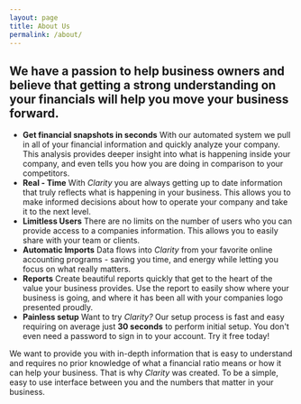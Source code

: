 ```yaml
---
layout: page
title: About Us
permalink: /about/
---
```


## We have a passion to help business owners and believe that getting a strong understanding on your financials will help you move your business forward.

- **Get financial snapshots in seconds**
With our automated system we pull in all of your financial information and quickly analyze your company. This analysis provides deeper insight into what is happening inside your company, and even tells you how you are doing in comparison to your competitors.
- **Real - Time**
With *Clarity* you are always getting up to date information that truly reflects what is happening in your business. This allows you to make informed decisions about how to operate your company and take it to the next level.
- **Limitless Users**
There are no limits on the number of users who you can provide access to a companies information. This allows you to easily share with your team or clients.
- **Automatic Imports**
Data flows into *Clarity* from your favorite online accounting programs - saving you time, and energy while letting you focus on what really matters.
- **Reports**
Create beautiful reports quickly that get to the heart of the value your business provides. Use the report to easily show where your business is going, and where it has been all with your companies logo presented proudly.
- **Painless setup**
Want to try *Clarity?* Our setup process is fast and easy requiring on average just **30 seconds** to perform initial setup. You don't even need a password to sign in to your account. Try it free today!

We want to provide you with in-depth information that is easy to understand and requires no prior knowledge of what a financial ratio means or how it can help your business. That is why *Clarity* was created. To be a simple, easy to use interface between you and the numbers that matter in your business.
